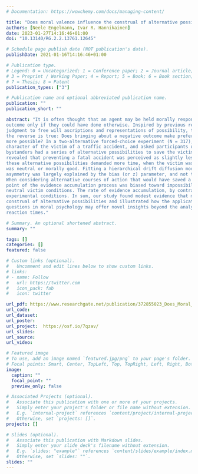 ```yaml
---
# Documentation: https://wowchemy.com/docs/managing-content/

title: "Does moral valence influence the construal of alternative possibilities?"
authors: [Neele Engelmann, Ivar R. Hannikainen]
date: 2023-01-27T14:16:46+01:00
doi: "10.13140/RG.2.2.13761.12645"

# Schedule page publish date (NOT publication's date).
publishDate: 2021-01-16T14:16:46+01:00

# Publication type.
# Legend: 0 = Uncategorized; 1 = Conference paper; 2 = Journal article;
# 3 = Preprint / Working Paper; 4 = Report; 5 = Book; 6 = Book section;
# 7 = Thesis; 8 = Patent
publication_types: ["3"]

# Publication name and optional abbreviated publication name.
publication: ""
publication_short: ""

abstract: "It is often thought that an agent may be held morally responsible for bringing about a negative
outcome only if they could have done otherwise. Inspired by previous research linking moral
judgment to free will ascriptions and representations of possibility, the present work asks whether
the reverse is true: Does bringing about a negative outcome make preferable alternatives appear
more possible? In a two-alternative forced-choice experiment (N = 317), we manipulated the moral
character of the victim of a traffic accident, and asked participants under soft time pressure whether
bystanders had a series of alternative possibilities to save the victim. Our pre-registered analyses
revealed that preventing a fatal accident was perceived as slightly less possible, and acknowledging
these alternative possibilities demanded more time, when the victim was evil than when the victim
was neutral or morally good. Fitting a hierarchical drift diffusion model, we uncovered that this
asymmetry was largely explained by the bias (or z) parameter, and not the drift rate (or v parameter):
When considering alternative courses of action that would have saved a wrongdoer’s life, the starting
point of the evidence accumulation process was biased toward impossibility–relative to the good and
neutral victim conditions. The rate of evidence accumulation, by contrast, was similar across
experimental conditions. In sum, our study found modest evidence that moral valence influences the
construal of alternative possibilities and illustrated how the application of drift diffusion modeling to
questions in moral psychology may offer novel insights beyond the analysis of responses and
reaction times."

# Summary. An optional shortened abstract.
summary: ""

tags: []
categories: []
featured: false

# Custom links (optional).
#   Uncomment and edit lines below to show custom links.
# links:
# - name: Follow
#   url: https://twitter.com
#   icon_pack: fab
#   icon: twitter

url_pdf: https://www.researchgate.net/publication/372855023_Does_Moral_Valence_Influence_the_Construal_of_Alternative_Possibilities
url_code:
url_dataset:
url_poster:
url_project:  https://osf.io/7qzav/
url_slides:
url_source:
url_video:

# Featured image
# To use, add an image named `featured.jpg/png` to your page's folder. 
# Focal points: Smart, Center, TopLeft, Top, TopRight, Left, Right, BottomLeft, Bottom, BottomRight.
image:
  caption: ""
  focal_point: ""
  preview_only: false

# Associated Projects (optional).
#   Associate this publication with one or more of your projects.
#   Simply enter your project's folder or file name without extension.
#   E.g. `internal-project` references `content/project/internal-project/index.md`.
#   Otherwise, set `projects: []`.
projects: []

# Slides (optional).
#   Associate this publication with Markdown slides.
#   Simply enter your slide deck's filename without extension.
#   E.g. `slides: "example"` references `content/slides/example/index.md`.
#   Otherwise, set `slides: ""`.
slides: ""
---
```

